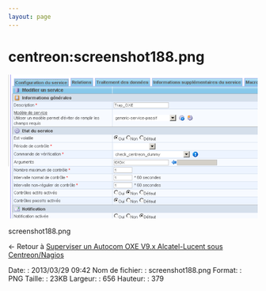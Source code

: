 ```yaml
---
layout: page
---
```


centreon:screenshot188.png
==========================

[![screenshot188.png](../../assets/media/centreon/screenshot188.png@cache=&w=656&h=379 "screenshot188.png")](../../assets/media/centreon/screenshot188.png@cache= "Afficher le fichier original")

screenshot188.png

← Retour à [Superviser un Autocom OXE V9.x Alcatel-Lucent sous
Centreon/Nagios](../../centreon/superviser-oxe-alcatel.html "centreon:superviser-oxe-alcatel")

Date:
:   2013/03/29 09:42
Nom de fichier:
:   screenshot188.png
Format:
:   PNG
Taille:
:   23KB
Largeur:
:   656
Hauteur:
:   379

